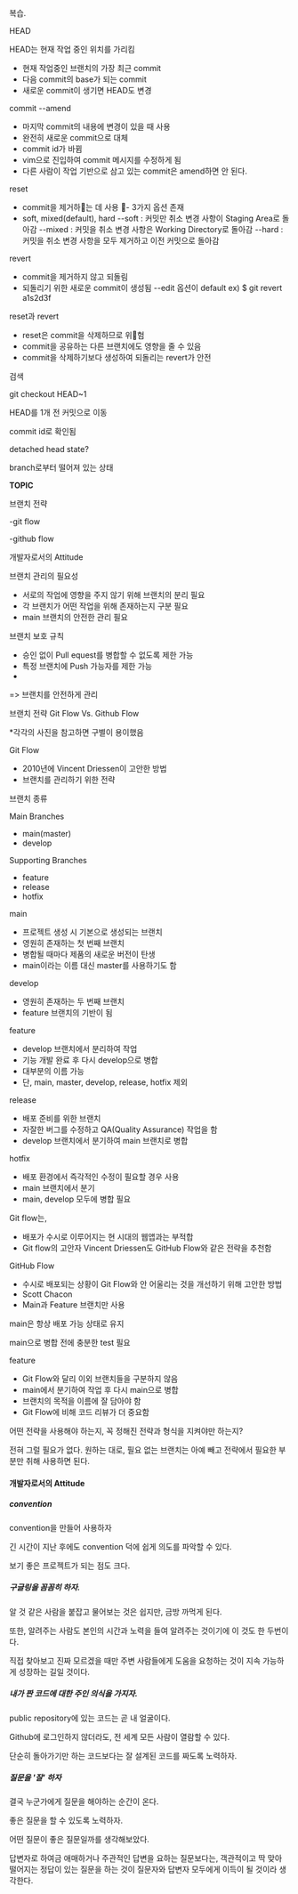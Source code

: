 복습.

HEAD

HEAD는 현재 작업 중인 위치를 가리킴
- 현재 작업중인 브랜치의 가장 최근 commit
- 다음 commit의 base가 되는 commit
- 새로운 commit이 생기면 HEAD도 변경

commit --amend
- 마지막 commit의 내용에 변경이 있을 때 사용
- 완전히 새로운 commit으로 대체
- commit id가 바뀜
- vim으로 진입하여 commit 메시지를 수정하게 됨
- 다른 사람이 작업 기반으로 삼고 있는 commit은 amend하면 안 된다.

reset
- commit을 제거하는 데 사용
- 3가지 옵션 존재
- soft, mixed(default), hard
--soft :
커밋만 취소
변경 사항이 Staging Area로 돌아감
--mixed : 
커밋을 취소
변경 사항은 Working Directory로 돌아감
--hard : 
커밋을 취소
변경 사항을 모두 제거하고 이전 커밋으로 돌아감

revert
- commit을 제거하지 않고 되돌림
- 되돌리기 위한 새로운 commit이 생성됨
--edit 옵션이 default
 ex) $ git revert a1s2d3f

reset과 revert
- reset은 commit을 삭제하므로 위험
- commit을 공유하는 다른 브랜치에도 영향을 줄 수 있음
- commit을 삭제하기보다 생성하여 되돌리는 revert가 안전

검색

git checkout HEAD~1

HEAD를 1개 전 커밋으로 이동

commit id로 확인됨

detached head state?

branch로부터 떨어져 있는 상태


**TOPIC**

브랜치 전략

-git flow

-github flow

개발자로서의 Attitude

브랜치 관리의 필요성
- 서로의 작업에 영향을 주지 않기 위해 브랜치의 분리 필요
- 각 브랜치가 어떤 작업을 위해 존재하는지 구분 필요
- main 브랜치의 안전한 관리 필요

브랜치 보호 규칙
- 승인 없이 Pull equest를 병합할 수 없도록 제한 가능
- 특정 브랜치에 Push 가능자를 제한 가능
- 
 => 브랜치를 안전하게 관리

브랜치 전략
Git Flow Vs. Github Flow

*각각의 사진을 참고하면 구별이 용이했음

Git Flow
- 2010년에 Vincent Driessen이 고안한 방법
- 브랜치를 관리하기 위한 전략

브랜치 종류

Main Branches 
- main(master)
- develop
  
Supporting Branches

- feature
- release 
- hotfix

main
- 프로젝트 생성 시 기본으로 생성되는 브랜치
- 영원히 존재하는 첫 번째 브랜치
- 병합될 때마다 제품의 새로운 버전이 탄생
- main이라는 이름 대신 master를 사용하기도 함

develop
- 영원히 존재하는 두 번째 브랜치
- feature 브랜치의 기반이 됨

feature
- develop 브랜치에서 분리하여 작업
- 기능 개발 완료 후 다시 develop으로 병합
- 대부분의 이름 가능
- 단, main, master, develop, release, hotfix 제외 

release
- 배포 준비를 위한 브랜치
- 자잘한 버그를 수정하고 QA(Quality Assurance) 작업을 함
- develop 브랜치에서 분기하여 main 브랜치로 병합

hotfix
- 배포 환경에서 즉각적인 수정이 필요할 경우 사용
- main 브랜치에서 분기
- main, develop 모두에 병합 필요

Git flow는, 
- 배포가 수시로 이루어지는 현 시대의 웹앱과는 부적합
- Git flow의 고안자 Vincent Driessen도 GitHub Flow와 같은 전략을 추천함

GitHub Flow
- 수시로 배포되는 상황이 Git Flow와 안 어울리는 것을 
개선하기 위해 고안한 방법
- Scott Chacon
- Main과 Feature 브랜치만 사용

main은 항상 배포 가능 상태로 유지

main으로 병합 전에 충분한 test 필요

feature
- Git Flow와 달리 이외 브랜치들을 구분하지 않음
- main에서 분기하여 작업 후 다시 main으로 병합
- 브랜치의 목적을 이름에 잘 담아야 함
- Git Flow에 비해 코드 리뷰가 더 중요함

어떤 전략을 사용해야 하는지,
꼭 정해진 전략과 형식을 지켜야만 하는지?

전혀 그럴 필요가 없다.
원하는 대로, 필요 없는 브랜치는 아예 빼고
전략에서 필요한 부분만 취해 사용하면 된다.

#### 개발자로서의 Attitude

##### convention

convention을 만들어 사용하자

긴 시간이 지난 후에도 convention 덕에 
쉽게 의도를 파악할 수 있다.

보기 좋은 프로젝트가 되는 점도 크다.


##### 구글링을 꼼꼼히 하자.

알 것 같은 사람을 붙잡고 물어보는 것은 쉽지만, 금방 까먹게 된다. 

또한, 알려주는 사람도 본인의 시간과 노력을 들여 알려주는 것이기에 이 것도 한 두번이다.

직접 찾아보고 진짜 모르겠을 때만 주변 사람들에게 도움을 요청하는 것이 지속 가능하게 성장하는 길일 것이다.

##### 내가 짠 코드에 대한 주인 의식을 가지자.
public repository에 있는 코드는 곧 내 얼굴이다.

Github에 로그인하지 않더라도, 전 세계 모든 사람이 열람할 수 있다.

단순히 돌아가기만 하는 코드보다는 잘 설계된 코드를 짜도록 노력하자.

##### 질문을 '잘' 하자
결국 누군가에게 질문을 해야하는 순간이 온다.

좋은 질문을 할 수 있도록 노력하자.

어떤 질문이 좋은 질문일까를 생각해보았다.

답변자로 하여금 애매하거나 주관적인 답변을 요하는 질문보다는,
객관적이고 딱 맞아 떨어지는 정답이 있는 질문을 하는 것이
질문자와 답변자 모두에게 이득이 될 것이라 생각한다.